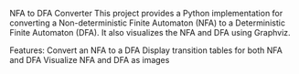NFA to DFA Converter
This project provides a Python implementation for converting a Non-deterministic Finite Automaton (NFA) to a Deterministic Finite Automaton (DFA). 
It also visualizes the NFA and DFA using Graphviz.

Features:
Convert an NFA to a DFA
Display transition tables for both NFA and DFA
Visualize NFA and DFA as images
